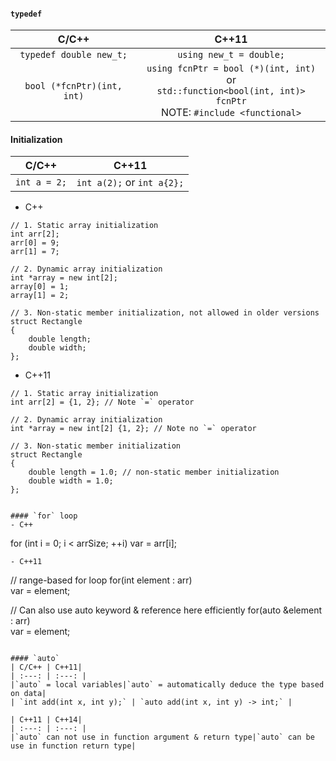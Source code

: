 #### `typedef`
| C/C++ | C++11|
| :---: | :---: |
|`typedef double new_t;`   | `using new_t = double;`    |
|`bool (*fcnPtr)(int, int)`|`using fcnPtr = bool (*)(int, int)` <br>or<br>`std::function<bool(int, int)> fcnPtr`<br>NOTE: `#include <functional>`|
#### Initialization
| C/C++ | C++11|
| :---: | :---: |
| `int a = 2;`| `int a(2);` or `int a{2};` |

- C++
```
// 1. Static array initialization
int arr[2];
arr[0] = 9;
arr[1] = 7;

// 2. Dynamic array initialization
int *array = new int[2];
array[0] = 1;
array[1] = 2;

// 3. Non-static member initialization, not allowed in older versions
struct Rectangle
{
	double length;
	double width;
};  
```
- C++11
```
// 1. Static array initialization
int arr[2] = {1, 2}; // Note `=` operator

// 2. Dynamic array initialization
int *array = new int[2] {1, 2}; // Note no `=` operator

// 3. Non-static member initialization
struct Rectangle
{
	double length = 1.0; // non-static member initialization
	double width = 1.0;
};
```

```

#### `for` loop
- C++
```
for (int i = 0; i < arrSize; ++i)
    var = arr[i];
```
- C++11
```
// range-based for loop
for(int element : arr)	
    var = element;

// Can also use auto keyword & reference here efficiently
for(auto &element : arr)	
    var = element;    
```

#### `auto`
| C/C++ | C++11|
| :---: | :---: |
|`auto` = local variables|`auto` = automatically deduce the type based on data|
| `int add(int x, int y);` | `auto add(int x, int y) -> int;` |

| C++11 | C++14|
| :---: | :---: |
|`auto` can not use in function argument & return type|`auto` can be use in function return type|
